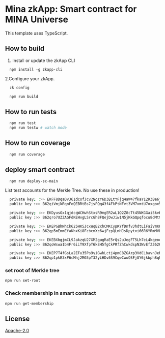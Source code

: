 # Mina zkApp: Smart contract for MINA Universe

This template uses TypeScript.

## How to build

1. Install or update the zkApp CLI

```
  npm install -g zkapp-cli

```
2.Configure your zkApp.
```sh
  zk config
```

```sh
  npm run build
```

## How to run tests

```sh
  npm run test
  npm run testw # watch mode
```

## How to run coverage

```sh
  npm run coverage
```

## deploy smart contract 
```sh
  npm run deploy-sc-main
```
List test accounts for the Merkle Tree. No use these in production!
```sh
  private key; :>> EKFF8DqaDvJ61dcofJcv2NqzY6D3BLtYFjq4aW47fkaY12R3Be6j
  public key :>> B62qiVmjkRqnFoQEBRtBs7jsFQq43f4FkPtNFvt3VM7xmtU7oxgox5R

  private key; :>> EKDyusGx1qjdcqWCHwhStxsR9mgER2wL1Q2Z8cTt45NKGGai5kvH
  public key :>> B62qro7UZZAGFdKEHvgLSrcGh8FQejDwJiw1N5jKkGQpqfocu8dMt9z

  private key; :>> EKEPGBhNhCk625HK5JcxWqB2xhCMKCypKYfDnfvJhdtLiFaiVmKP
  public key :>> B62qp5mEnmEfaKhxKi8FcbcmXc6wjFzpQLnHJsDpytxi66R6YRmMVEc

  private key; :>> EKEBXbgjmCL9JakzqU27GM2gugRaE5rQs2uJegFT5Lh7eL4kqeoe
  public key :>> B62qoWswa1b4Fr6iiT9XfpT6kEH5fgCkPRfZhCwkdspN3WvEfZ362Qi

  private key; :>> EKEP7T4fGsLa2EFu35Po9yiGwhLctj4pmC8ZGArp3VdCLbavnJeN
  public key :>> B62qp1pkE3xP6cMhj2MG5pT32yLHDv6S9CqwCwuQSFjGY6jkbph8qUV
```
### set root of Merkle tree
```sh
npm run set-root
```

### Check membership in smart contract
```sh
npm run get-membership
```


## License

[Apache-2.0](LICENSE)




 

 